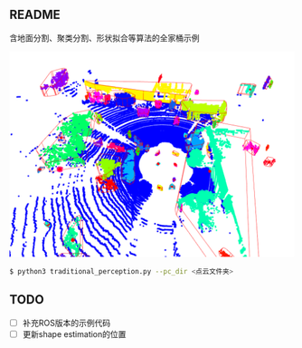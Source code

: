 ## README

含地面分割、聚类分割、形状拟合等算法的全家桶示例

<img src="docs/traditional_perception.png" alt="image-20230420165640384" style="zoom:67%;" />

```bash
$ python3 traditional_perception.py --pc_dir <点云文件夹>
```

## TODO

- [ ] 补充ROS版本的示例代码
- [ ] 更新shape estimation的位置